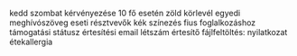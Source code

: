 kedd szombat kérvényezése
10 fő esetén zöld
körlevél
egyedi meghívószöveg
eseti résztvevők
kék színezés fius foglalkozáshoz
támogatási státusz
értesítési email
létszám értesítő
fájlfeltöltés: nyilatkozat
étekallergia
